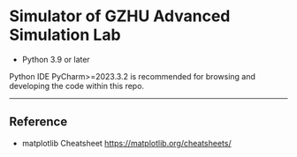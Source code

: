 # Simulator of GZHU Advanced Simulation Lab

- Python 3.9 or later 

Python IDE PyCharm>=2023.3.2 is recommended for browsing and developing the code within this repo.

---

## Reference

- matplotlib Cheatsheet <https://matplotlib.org/cheatsheets/>
